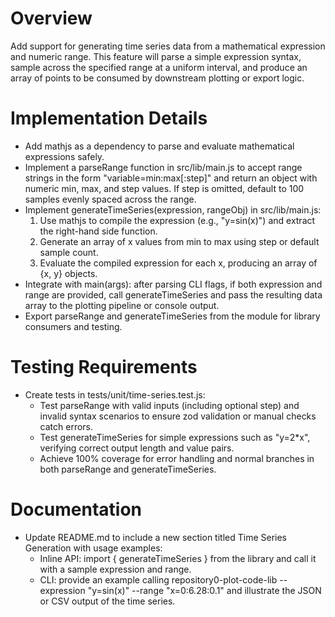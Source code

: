 # Overview

Add support for generating time series data from a mathematical expression and numeric range. This feature will parse a simple expression syntax, sample across the specified range at a uniform interval, and produce an array of points to be consumed by downstream plotting or export logic.

# Implementation Details

- Add mathjs as a dependency to parse and evaluate mathematical expressions safely.
- Implement a parseRange function in src/lib/main.js to accept range strings in the form "variable=min:max[:step]" and return an object with numeric min, max, and step values. If step is omitted, default to 100 samples evenly spaced across the range.
- Implement generateTimeSeries(expression, rangeObj) in src/lib/main.js:
  1. Use mathjs to compile the expression (e.g., "y=sin(x)") and extract the right-hand side function.
  2. Generate an array of x values from min to max using step or default sample count.
  3. Evaluate the compiled expression for each x, producing an array of {x, y} objects.
- Integrate with main(args): after parsing CLI flags, if both expression and range are provided, call generateTimeSeries and pass the resulting data array to the plotting pipeline or console output.
- Export parseRange and generateTimeSeries from the module for library consumers and testing.

# Testing Requirements

- Create tests in tests/unit/time-series.test.js:
  - Test parseRange with valid inputs (including optional step) and invalid syntax scenarios to ensure zod validation or manual checks catch errors.
  - Test generateTimeSeries for simple expressions such as "y=2*x", verifying correct output length and value pairs.
  - Achieve 100% coverage for error handling and normal branches in both parseRange and generateTimeSeries.

# Documentation

- Update README.md to include a new section titled Time Series Generation with usage examples:
  - Inline API: import { generateTimeSeries } from the library and call it with a sample expression and range.
  - CLI: provide an example calling repository0-plot-code-lib --expression "y=sin(x)" --range "x=0:6.28:0.1" and illustrate the JSON or CSV output of the time series.
